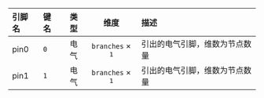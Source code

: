 <!--
DO NOT EDIT THIS FILE DIRECTLY.
This file is generated by tools/comp-docs.js.
All changes will be overwritten by regeneration.
-->

<slot class="model-pins">

| 引脚名 | 键名 | 类型 | 维度 | 描述 |
|:------ |:---- |:----:|:----:|:---- |
| pin0 | `0` | 电气 | `branches` × <samp>1</samp> | 引出的电气引脚，维数为节点数量 |
| pin1 | `1` | 电气 | `branches` × <samp>1</samp> | 引出的电气引脚，维数为节点数量 |

</slot>
